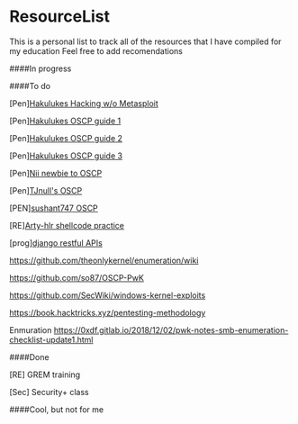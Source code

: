 # ResourceList
This is a personal list to track all of the resources that I have compiled for my education
Feel free to add recomendations

####In progress



####To do 


[Pen][Hakulukes Hacking w/o Metasploit](https://medium.com/@hakluke/haklukes-guide-to-hacking-without-metasploit-1bbbe3d14f90)

[Pen][Hakulukes OSCP guide 1](https://medium.com/@hakluke/haklukes-ultimate-oscp-guide-part-1-is-oscp-for-you-b57cbcce7440)

[Pen][Hakulukes OSCP guide 2](https://medium.com/@hakluke/haklukes-ultimate-oscp-guide-part-2-workflow-and-documentation-tips-9dd335204a48)

[Pen][Hakulukes OSCP guide 3](https://medium.com/@hakluke/haklukes-ultimate-oscp-guide-part-3-practical-hacking-tips-and-tricks-c38486f5fc97)

[Pen][Nii newbie to OSCP](https://niiconsulting.com/checkmate/2017/06/a-detail-guide-on-oscp-preparation-from-newbie-to-oscp/)

[Pen][TJnull's OSCP](https://www.netsecfocus.com/oscp/2019/03/29/The_Journey_to_Try_Harder-_TJNulls_Preparation_Guide_for_PWK_OSCP.html)

[PEN][sushant747 OSCP](https://sushant747.gitbooks.io/total-oscp-guide/)

[RE][Arty-hlr shellcode practice](https://github.com/arty-hlr/shellcode-practice)

[prog][django restful APIs](https://simpleisbetterthancomplex.com/tutorial/2018/02/03/how-to-use-restful-apis-with-django.html)

https://github.com/theonlykernel/enumeration/wiki

https://github.com/so87/OSCP-PwK

https://github.com/SecWiki/windows-kernel-exploits

https://book.hacktricks.xyz/pentesting-methodology

Enmuration
https://0xdf.gitlab.io/2018/12/02/pwk-notes-smb-enumeration-checklist-update1.html

####Done

[RE] GREM training 

[Sec] Security+ class

####Cool, but not for me

